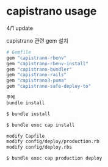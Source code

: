# capistrano usage

4/1 update

capistrano 관련 gem 설치

```ruby
# Gemfile
gem "capistrano-rbenv"
gem "capistrano-rbenv-install"
gem "capistrano-bundler"
gem "capistrano-rails"
gem "capistrano3-puma"
gem "capistrano-safe-deploy-to"

후에 
bundle install
```

```bash
$ bundle install

$ bundle exec cap install

modify Capfile
modify config/deploy/production.rb
modify config/deploy.rbs

$ bundle exec cap production deploy
```

